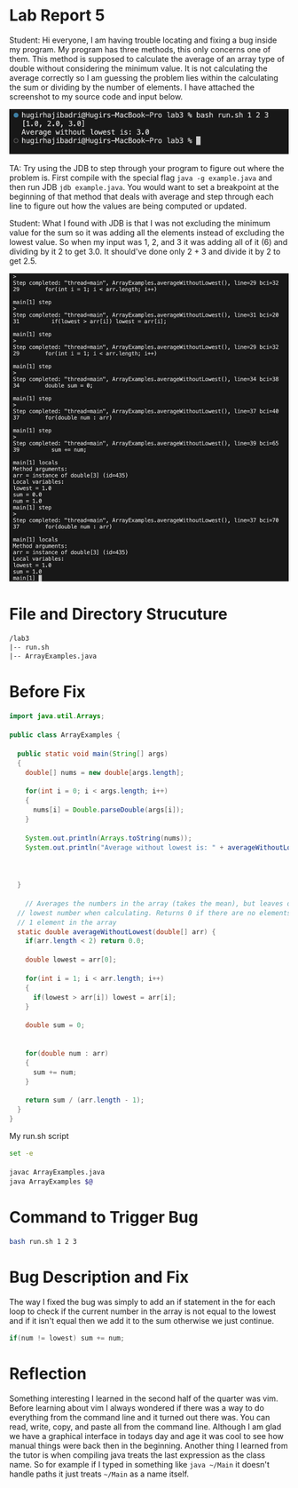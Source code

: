 # Lab Report 5

Student: Hi everyone, I am having trouble locating and fixing a bug inside my program. My program has three methods, this only concerns one of them. This method is supposed to calculate the average of an array type of double without considering the minimum value. It is not calculating the average correctly so I am guessing the problem lies within the calculating the sum or dividing by the number of elements. I have attached the screenshot to my source code and input below.

![Failure Inducing Input](input_output.png)

TA: Try using the JDB to step through your program to figure out where the problem is. First compile with the special flag `java -g example.java` and then run JDB `jdb example.java`. You would want to set a breakpoint at the beginning of that method that deals with average and step through each line to figure out how the values are being computed or updated.

Student: What I found with JDB is that I was not excluding the minimum value for the sum so it was adding all the elements instead of excluding the lowest value. So when my input was 1, 2, and 3 it was adding all of it (6) and dividing by it 2 to get 3.0. It should've done only 2 + 3 and divide it by 2 to get 2.5.

![Debugging](debugging.png)

# File and Directory Strucuture

```
/lab3
|-- run.sh
|-- ArrayExamples.java
```

# Before Fix

```java
import java.util.Arrays;

public class ArrayExamples {

  public static void main(String[] args)
  {
    double[] nums = new double[args.length];

    for(int i = 0; i < args.length; i++)
    {
      nums[i] = Double.parseDouble(args[i]);
    }

    System.out.println(Arrays.toString(nums));
    System.out.println("Average without lowest is: " + averageWithoutLowest(nums));



  }

    // Averages the numbers in the array (takes the mean), but leaves out the
  // lowest number when calculating. Returns 0 if there are no elements or just
  // 1 element in the array
  static double averageWithoutLowest(double[] arr) {
    if(arr.length < 2) return 0.0;

    double lowest = arr[0];
    
    for(int i = 1; i < arr.length; i++)
    {
      if(lowest > arr[i]) lowest = arr[i];
    }

    double sum = 0;

    
    for(double num : arr)
    {
      sum += num;
    }

    return sum / (arr.length - 1);
  }
}
```

My run.sh script

```bash
set -e

javac ArrayExamples.java 
java ArrayExamples $@
```

# Command to Trigger Bug

```bash
bash run.sh 1 2 3
```

# Bug Description and Fix

The way I fixed the bug was simply to add an if statement in the for each loop to check if the current number in the array is not equal to the lowest and if it isn't equal then we add it to the sum otherwise we just continue.

```java
if(num != lowest) sum += num;
```


# Reflection

Something interesting I learned in the second half of the quarter was vim. Before learning about vim I always wondered if there was a way to do everything from the command line and it turned out there was. You can read, write, copy, and paste all from the command line. Although I am glad we have a graphical interface in todays day and age it was cool to see how manual things were back then in the beginning. Another thing I learned from the tutor is when compiling java treats the last expression as the class name. So for example if I typed in something like `java ~/Main` it doesn't handle paths it just treats `~/Main` as a name itself.